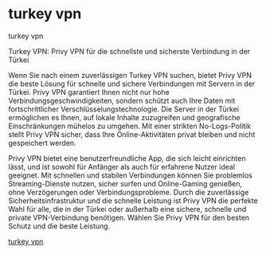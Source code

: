 # turkey vpn
turkey vpn

Turkey VPN: Privy VPN für die schnellste und sicherste Verbindung in der Türkei

Wenn Sie nach einem zuverlässigen Turkey VPN suchen, bietet Privy VPN die beste Lösung für schnelle und sichere Verbindungen mit Servern in der Türkei. Privy VPN garantiert Ihnen nicht nur hohe Verbindungsgeschwindigkeiten, sondern schützt auch Ihre Daten mit fortschrittlicher Verschlüsselungstechnologie. Die Server in der Türkei ermöglichen es Ihnen, auf lokale Inhalte zuzugreifen und geografische Einschränkungen mühelos zu umgehen. Mit einer strikten No-Logs-Politik stellt Privy VPN sicher, dass Ihre Online-Aktivitäten privat bleiben und nicht gespeichert werden.

Privy VPN bietet eine benutzerfreundliche App, die sich leicht einrichten lässt, und ist sowohl für Anfänger als auch für erfahrene Nutzer ideal geeignet. Mit schnellen und stabilen Verbindungen können Sie problemlos Streaming-Dienste nutzen, sicher surfen und Online-Gaming genießen, ohne Verzögerungen oder Verbindungsprobleme. Durch die zuverlässige Sicherheitsinfrastruktur und die schnelle Leistung ist Privy VPN die perfekte Wahl für alle, die in der Türkei oder außerhalb eine sichere, schnelle und private VPN-Verbindung benötigen. Wählen Sie Privy VPN für den besten Schutz und die beste Leistung.

[turkey vpn](https://play.google.com/store/apps/details?id=com.privy.proxy)
